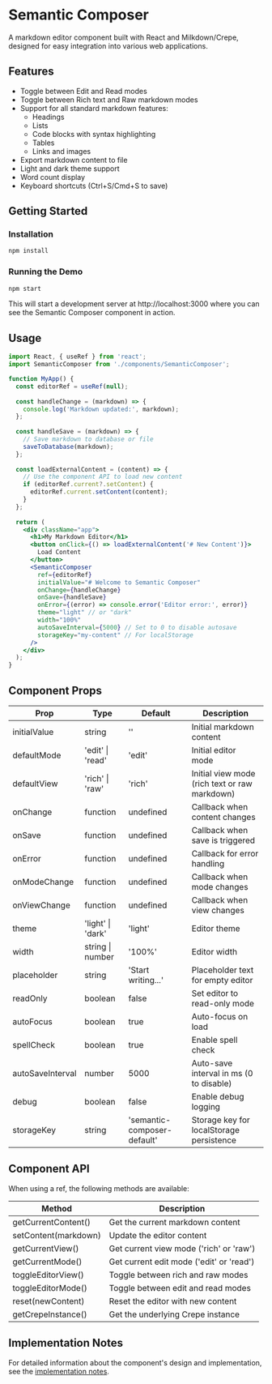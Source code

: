 # Semantic Composer

A markdown editor component built with React and Milkdown/Crepe, designed for easy integration into various web applications.

## Features

- Toggle between Edit and Read modes
- Toggle between Rich text and Raw markdown modes
- Support for all standard markdown features:
  - Headings
  - Lists
  - Code blocks with syntax highlighting
  - Tables
  - Links and images
- Export markdown content to file
- Light and dark theme support
- Word count display
- Keyboard shortcuts (Ctrl+S/Cmd+S to save)

## Getting Started

### Installation

```bash
npm install
```

### Running the Demo

```bash
npm start
```

This will start a development server at http://localhost:3000 where you can see the Semantic Composer component in action.

## Usage

```jsx
import React, { useRef } from 'react';
import SemanticComposer from './components/SemanticComposer';

function MyApp() {
  const editorRef = useRef(null);
  
  const handleChange = (markdown) => {
    console.log('Markdown updated:', markdown);
  };
  
  const handleSave = (markdown) => {
    // Save markdown to database or file
    saveToDatabase(markdown);
  };
  
  const loadExternalContent = (content) => {
    // Use the component API to load new content
    if (editorRef.current?.setContent) {
      editorRef.current.setContent(content);
    }
  };
  
  return (
    <div className="app">
      <h1>My Markdown Editor</h1>
      <button onClick={() => loadExternalContent('# New Content')}>
        Load Content
      </button>
      <SemanticComposer
        ref={editorRef}
        initialValue="# Welcome to Semantic Composer"
        onChange={handleChange}
        onSave={handleSave}
        onError={(error) => console.error('Editor error:', error)}
        theme="light" // or "dark"
        width="100%"
        autoSaveInterval={5000} // Set to 0 to disable autosave
        storageKey="my-content" // For localStorage
      />
    </div>
  );
}
```

## Component Props

| Prop | Type | Default | Description |
|------|------|---------|-------------|
| initialValue | string | '' | Initial markdown content |
| defaultMode | 'edit' \| 'read' | 'edit' | Initial editor mode |
| defaultView | 'rich' \| 'raw' | 'rich' | Initial view mode (rich text or raw markdown) |
| onChange | function | undefined | Callback when content changes |
| onSave | function | undefined | Callback when save is triggered |
| onError | function | undefined | Callback for error handling |
| onModeChange | function | undefined | Callback when mode changes |
| onViewChange | function | undefined | Callback when view changes |
| theme | 'light' \| 'dark' | 'light' | Editor theme |
| width | string \| number | '100%' | Editor width |
| placeholder | string | 'Start writing...' | Placeholder text for empty editor |
| readOnly | boolean | false | Set editor to read-only mode |
| autoFocus | boolean | true | Auto-focus on load |
| spellCheck | boolean | true | Enable spell check |
| autoSaveInterval | number | 5000 | Auto-save interval in ms (0 to disable) |
| debug | boolean | false | Enable debug logging |
| storageKey | string | 'semantic-composer-default' | Storage key for localStorage persistence |

## Component API

When using a ref, the following methods are available:

| Method | Description |
|--------|-------------|
| getCurrentContent() | Get the current markdown content |
| setContent(markdown) | Update the editor content |
| getCurrentView() | Get current view mode ('rich' or 'raw') |
| getCurrentMode() | Get current edit mode ('edit' or 'read') |
| toggleEditorView() | Toggle between rich and raw modes |
| toggleEditorMode() | Toggle between edit and read modes |
| reset(newContent) | Reset the editor with new content |
| getCrepeInstance() | Get the underlying Crepe instance |

## Implementation Notes

For detailed information about the component's design and implementation, see the [implementation notes](plans/implementation-notes.md).

